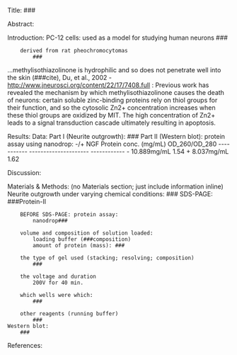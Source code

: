 Title: ###

Abstract:

Introduction:
    PC-12 cells:
        used as a model for studying human neurons
            ###

        derived from rat pheochromocytomas
            ###

...methylisothiazolinone is hydrophilic and so does not penetrate well into the skin (###cite), 
Du, et al., 2002 - http://www.jneurosci.org/content/22/17/7408.full :
    Previous work has revealed the mechanism by which methylisothiazolinone
    causes the death of neurons: certain soluble zinc-binding proteins rely on
    thiol groups for their function, and so the cytosolic Zn2+ concentration
    increases when these thiol groups are oxidized by MIT.  The high
    concentration of Zn2+ leads to a signal transduction cascade ultimately
    resulting in apoptosis.

Results:
    Data:
        Part I (Neurite outgrowth):
            ###
        Part II (Western blot):
            protein assay using nanodrop:
                -/+ NGF     Protein conc. (mg/mL)   OD_260/OD_280
                ----------- ---------------------   ------------
                    -       10.889mg/mL             1.54
                    +        8.037mg/mL             1.62
        

Discussion:

Materials & Methods:
    (no Materials section; just include information inline)
    Neurite outgrowth under varying chemical conditions:
        ###
    SDS-PAGE:
        ###Protein-II

        BEFORE SDS-PAGE: protein assay:
            nanodrop###

        volume and composition of solution loaded:
            loading buffer (###composition)
            amount of protein (mass): ###

        the type of gel used (stacking; resolving; composition)
            ###
        
        the voltage and duration
            200V for 40 min.

        which wells were which:
            ###
        
        other reagents (running buffer)
            ###
    Western blot:
        ###

References:


